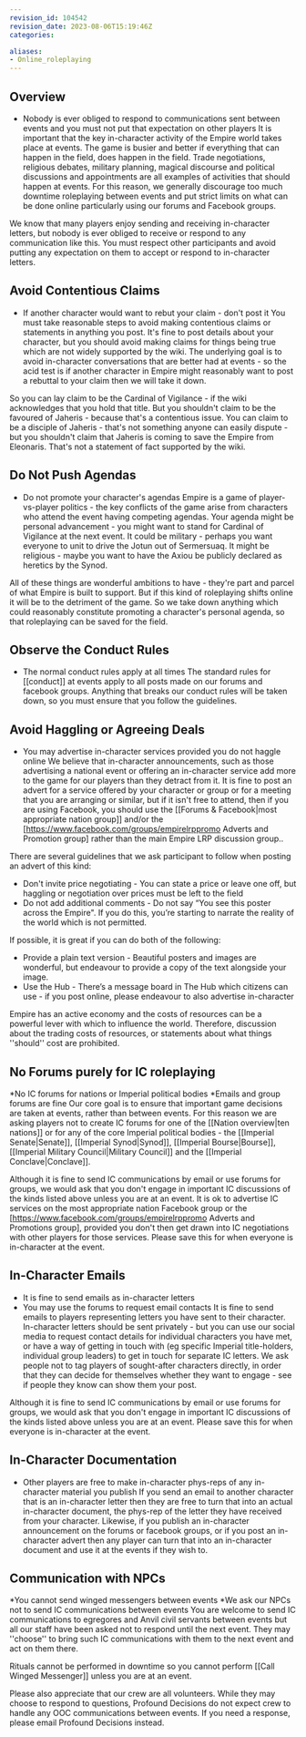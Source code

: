 ```yaml
---
revision_id: 104542
revision_date: 2023-08-06T15:19:46Z
categories:

aliases:
- Online_roleplaying
---
```


## Overview
* Nobody is ever obliged to respond to communications sent between events and you must not put that expectation on other players
It is important that the key in-character activity of the Empire world takes place at events. The game is busier and better if everything that can happen in the field, does happen in the field. Trade negotiations, religious debates, military planning, magical discourse and political discussions and appointments are all examples of activities that should happen at events. For this reason, we generally discourage too much downtime roleplaying between events and put strict limits on what can be done online particularly using our forums and Facebook groups.

We know that many players enjoy sending and receiving in-character letters, but nobody is ever obliged to receive or respond to any communication like this. You must respect other participants and avoid putting any expectation on them to accept or respond to in-character letters.

## Avoid Contentious Claims
* If another character would want to rebut your claim - don't post it
You must take reasonable steps to avoid making contentious claims or statements in anything you post. It's fine to post details about your character, but you should avoid making claims for things being true which are not widely supported by the wiki. The underlying goal is to avoid in-character conversations that are better had at events - so the acid test is if another character in Empire might reasonably want to post a rebuttal to your claim then we will take it down. 

So you can lay claim to be the Cardinal of Vigilance - if the wiki acknowledges that you hold that title. But you shouldn't claim to be the favoured of Jaheris - because that's a contentious issue. You can claim to be a disciple of Jaheris - that's not something anyone can easily dispute - but you shouldn't claim that Jaheris is coming to save the Empire from Eleonaris. That's not a statement of fact supported by the wiki.

## Do Not Push Agendas
* Do not promote your character's agendas
Empire is a game of player-vs-player politics - the key conflicts of the game arise from characters who attend the event having competing agendas. Your agenda might be personal advancement - you might want to stand for Cardinal of Vigilance at the next event. It could be military - perhaps you want everyone to unit to drive the Jotun out of Sermersuaq. It might be religious - maybe you want to have the Axiou be publicly declared as heretics by the Synod.

All of these things are wonderful ambitions to have - they're part and parcel of what Empire is built to support. But if this kind of roleplaying shifts online it will be to the detriment of the game. So we take down anything which could reasonably constitute promoting a character's personal agenda, so that roleplaying can be saved for the field.

## Observe the Conduct Rules
* The normal conduct rules apply at all times
The standard rules for [[conduct]] at events apply to all posts made on our forums and facebook groups. Anything that breaks our conduct rules will be taken down, so you must ensure that you follow the guidelines.

## Avoid Haggling or Agreeing Deals
* You may advertise in-character services provided you do not haggle online
We believe that in-character announcements, such as those advertising a national event or offering an in-character service add more to the game for our players than they detract from it. It is fine to post an advert for a service offered by your character or group or for a meeting that you are arranging or similar, but if it isn't free to attend, then if you are using Facebook, you should use the [[Forums & Facebook|most appropriate nation group]] and/or the [https://www.facebook.com/groups/empirelrppromo Adverts and Promotion group] rather than the main Empire LRP discussion group.. 

There are several guidelines that we ask participant to follow when posting an advert of this kind:

* Don't invite price negotiating - You can state a price or leave one off, but haggling or negotiation over prices must be left to the field
* Do not add additional comments - Do not say “You see this poster across the Empire". If you do this, you’re starting to narrate the reality of the world which is not permitted.

If possible, it is great if you can do both of the following: 

* Provide a plain text version - Beautiful posters and images are wonderful, but endeavour to provide a copy of the text alongside your image.
* Use the Hub - There’s a message board in The Hub which citizens can use - if you post online, please endeavour to also advertise in-character 

Empire has an active economy and the costs of resources can be a powerful lever with which to influence the world. Therefore, discussion about the trading costs of resources, or statements about what things ''should'' cost are prohibited.

## No Forums purely for IC roleplaying
*No IC forums for nations or Imperial political bodies
*Emails and group forums are fine
Our core goal is to ensure that important game decisions are taken at events, rather than between events. For this reason we are asking players not to create IC forums for one of the [[Nation overview|ten nations]] or for any of the core Imperial political bodies - the [[Imperial Senate|Senate]], [[Imperial Synod|Synod]], [[Imperial Bourse|Bourse]], [[Imperial Military Council|Military Council]] and the [[Imperial Conclave|Conclave]].

Although it is fine to send IC communications by email or use forums for groups, we would ask that you don't engage in important IC discussions of the kinds listed above unless you are at an event. It is ok to advertise IC services on the most appropriate nation Facebook group or the [https://www.facebook.com/groups/empirelrppromo Adverts and Promotions group], provided you don't then get drawn into IC negotiations with other players for those services. Please save this for when everyone is in-character at the event.

## In-Character Emails
* It is fine to send emails as in-character letters
* You may use the forums to request email contacts
It is fine to send emails to players representing letters you have sent to their character. In-character letters should be sent privately - but you can use our social media to request contact details for individual characters you have met, or have a way of getting in touch with (eg specific Imperial title-holders, individual group leaders) to get in touch for separate IC letters. We ask people not to tag players of sought-after characters directly, in order that they can decide for themselves whether they want to engage - see if people they know can show them your post. 

Although it is fine to send IC communications by email or use forums for groups, we would ask that you don't engage in important IC discussions of the kinds listed above unless you are at an event. Please save this for when everyone is in-character at the event.

## In-Character Documentation
* Other players are free to make in-character phys-reps of any in-character material you publish
If you send an email to another character that is an in-character letter then they are free to turn that into an actual in-character document, the phys-rep of the letter they have received from your character. Likewise, if you publish an in-character announcement on the forums or facebook groups, or if you post an in-character advert then any player can turn that into an in-character document and use it at the events if they wish to.

## Communication with NPCs
*You cannot send winged messengers between events
*We ask our NPCs not to send IC communications between events
You are welcome to send IC communications to egregores and Anvil civil servants between events but all our staff have been asked not to respond until the next event. They may ''choose'' to bring such IC communications with them to the next event and act on them there.

Rituals cannot be performed in downtime so you cannot perform [[Call Winged Messenger]] unless you are at an event.

Please also appreciate that our crew are all volunteers. While they may choose to respond to questions, Profound Decisions do not expect crew to handle any OOC communications between events. If you need a response, please email Profound Decisions instead.

